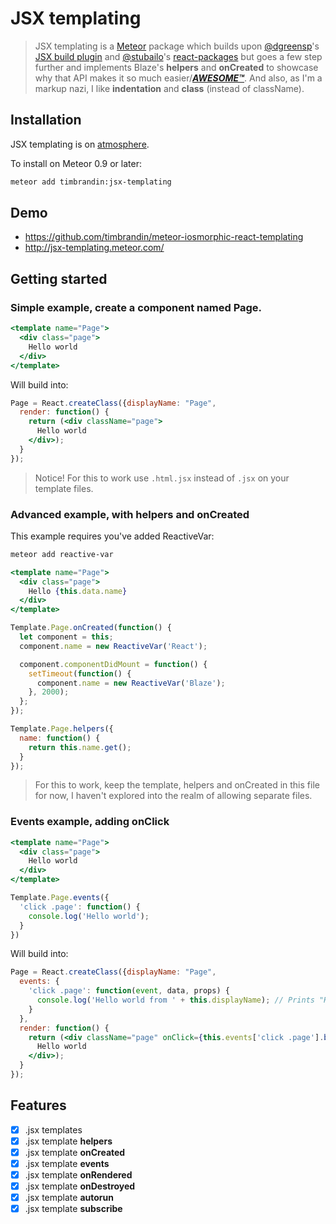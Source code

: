 # JSX templating

> JSX templating is a [Meteor](http://meteor.com) package which builds upon [@dgreensp](https://github.com/dgreensp)'s [JSX build plugin](https://github.com/meteor/react-packages/blob/master/packages/jsx) and [@stubailo](https://github.com/stubailo)'s [react-packages](https://github.com/meteor/react-packages) but goes a few step further and implements Blaze's **helpers** and **onCreated** to showcase why that API makes it so much easier/[***AWESOME™***](https://github.com/meteor/react-packages/issues/15#issuecomment-116911066). And also, as I'm a markup nazi, I like **indentation** and **class** (instead of className).

## Installation

JSX templating is on [atmosphere](https://atmospherejs.com/timbrandin/jsx-templating).

To install on Meteor 0.9 or later:

```bash
meteor add timbrandin:jsx-templating
```

## Demo

* https://github.com/timbrandin/meteor-iosmorphic-react-templating
* http://jsx-templating.meteor.com/

## Getting started

### Simple example, create a component named Page.

```jsx
<template name="Page">
  <div class="page">
    Hello world
  </div>
</template>
```

Will build into:

```jsx
Page = React.createClass({displayName: "Page",
  render: function() {
    return (<div className="page">
      Hello world
    </div>);
  }
});
```

> Notice! For this to work use ```.html.jsx``` instead of ```.jsx``` on your template files.

### Advanced example, with helpers and onCreated

This example requires you've added ReactiveVar:
```bash
meteor add reactive-var
```

```jsx
<template name="Page">
  <div class="page">
    Hello {this.data.name}
  </div>
</template>

Template.Page.onCreated(function() {
  let component = this;
  component.name = new ReactiveVar('React');

  component.componentDidMount = function() {
    setTimeout(function() {
      component.name = new ReactiveVar('Blaze');
    }, 2000);
  };
});

Template.Page.helpers({
  name: function() {
    return this.name.get();
  }
});
```

> For this to work, keep the template, helpers and onCreated in this file for now, I haven't explored into the realm of allowing separate files.

### Events example, adding onClick

```jsx
<template name="Page">
  <div class="page">
    Hello world
  </div>
</template>

Template.Page.events({
  'click .page': function() {
    console.log('Hello world');
  }
})
```

Will build into:

```jsx
Page = React.createClass({displayName: "Page",
  events: {
    'click .page': function(event, data, props) {
      console.log('Hello world from ' + this.displayName); // Prints "Hello world from Page".
    }
  },
  render: function() {
    return (<div className="page" onClick={this.events['click .page'].bind(this, event, this.data, this.props)}>
      Hello world
    </div>);
  }
});
```

## Features

- [x] .jsx templates
- [x] .jsx template **helpers**
- [x] .jsx template **onCreated**
- [x] .jsx template **events**
- [x] .jsx template **onRendered**
- [x] .jsx template **onDestroyed**
- [x] .jsx template **autorun**
- [x] .jsx template **subscribe**
